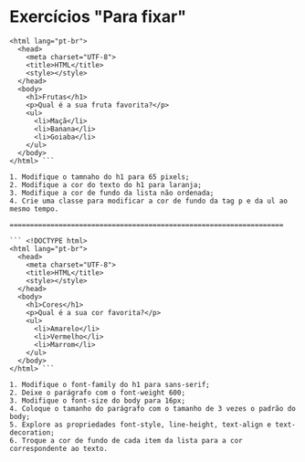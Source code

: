 # Exercícios "Para fixar"

```<!DOCTYPE html>
<html lang="pt-br">
  <head>
    <meta charset="UTF-8">
    <title>HTML</title>
    <style></style>
  </head>
  <body>
    <h1>Frutas</h1>
    <p>Qual é a sua fruta favorita?</p>
    <ul>
      <li>Maçã</li>
      <li>Banana</li>
      <li>Goiaba</li>
    </ul>
  </body>
</html> ```

1. Modifique o tamnaho do h1 para 65 pixels;
2. Modifique a cor do texto do h1 para laranja;
3. Modifique a cor de fundo da lista não ordenada;
4. Crie uma classe para modificar a cor de fundo da tag p e da ul ao mesmo tempo.

===================================================================

``` <!DOCTYPE html>
<html lang="pt-br">
  <head>
    <meta charset="UTF-8">
    <title>HTML</title>
    <style></style>
  </head>
  <body>
    <h1>Cores</h1>
    <p>Qual é a sua cor favorita?</p>
    <ul>
      <li>Amarelo</li>
      <li>Vermelho</li>
      <li>Marrom</li>
    </ul>
  </body>
</html> ```

1. Modifique o font-family do h1 para sans-serif;
2. Deixe o parágrafo com o font-weight 600;
3. Modifique o font-size do body para 16px;
4. Coloque o tamanho do parágrafo com o tamanho de 3 vezes o padrão do body;
5. Explore as propriedades font-style, line-height, text-align e text-decoration;
6. Troque a cor de fundo de cada item da lista para a cor correspondente ao texto.
